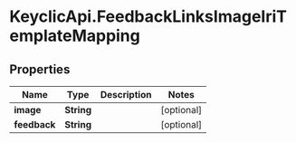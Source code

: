 # KeyclicApi.FeedbackLinksImageIriTemplateMapping

## Properties
Name | Type | Description | Notes
------------ | ------------- | ------------- | -------------
**image** | **String** |  | [optional] 
**feedback** | **String** |  | [optional] 



